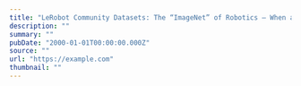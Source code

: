 ```yaml
---
title: "LeRobot Community Datasets: The “ImageNet” of Robotics — When and How?"
description: ""
summary: ""
pubDate: "2000-01-01T00:00:00.000Z"
source: ""
url: "https://example.com"
thumbnail: ""
---
```


